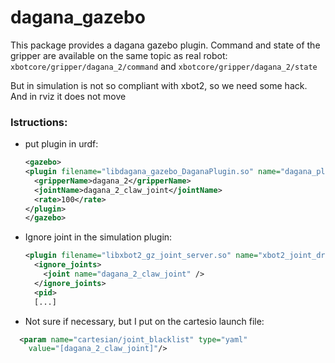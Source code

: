 # dagana_gazebo

This package provides a dagana gazebo plugin. 
Command and state of the gripper are available on the same topic as real robot: `xbotcore/gripper/dagana_2/command` and `xbotcore/gripper/dagana_2/state`

But in simulation is not so compliant with xbot2, so we need some hack. And in rviz it does not move

### Istructions:
- put plugin in urdf:
  ```xml
  <gazebo>
  <plugin filename="libdagana_gazebo_DaganaPlugin.so" name="dagana_plugin">
    <gripperName>dagana_2</gripperName>
    <jointName>dagana_2_claw_joint</jointName>
    <rate>100</rate>
  </plugin>
  </gazebo>
  ```
  
- Ignore joint in the simulation plugin:
  ```xml
  <plugin filename="libxbot2_gz_joint_server.so" name="xbot2_joint_driver">
    <ignore_joints>
      <joint name="dagana_2_claw_joint" />
    </ignore_joints> 
    <pid>
    [...]
  ```

- Not sure if necessary, but I put on the cartesio launch file:
```xml
  <param name="cartesian/joint_blacklist" type="yaml" 
    value="[dagana_2_claw_joint]"/>
```
